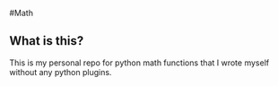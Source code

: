 #Math
## What is this?
This is my personal repo for python math functions that I wrote myself without any python plugins.